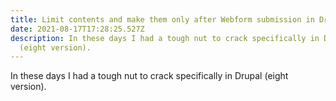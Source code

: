 ```yaml
---
title: Limit contents and make them only after Webform submission in Drupal
date: 2021-08-17T17:28:25.527Z
description: In these days I had a tough nut to crack specifically in Drupal
  (eight version).
---
```

In these days I had a tough nut to crack specifically in Drupal (eight version).